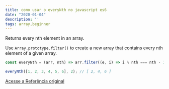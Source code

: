 ```yaml
---
title: como usar o everyNth no javascript es6
date: "2020-01-04"
description: ''
tags: array,beginner
---
```


Returns every nth element in an array.

Use `Array.prototype.filter()` to create a new array that contains every nth element of a given array.

```js
const everyNth = (arr, nth) => arr.filter((e, i) => i % nth === nth - 1);
```

```js
everyNth([1, 2, 3, 4, 5, 6], 2); // [ 2, 4, 6 ]
```


[Acesse a Referência original](http://github.com/30-seconds/)

